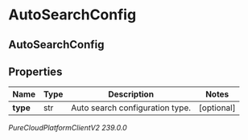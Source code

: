 # AutoSearchConfig

## AutoSearchConfig

## Properties

|Name | Type | Description | Notes|
|------------ | ------------- | ------------- | -------------|
| **type** | str | Auto search configuration type. | [optional] |



_PureCloudPlatformClientV2 239.0.0_
